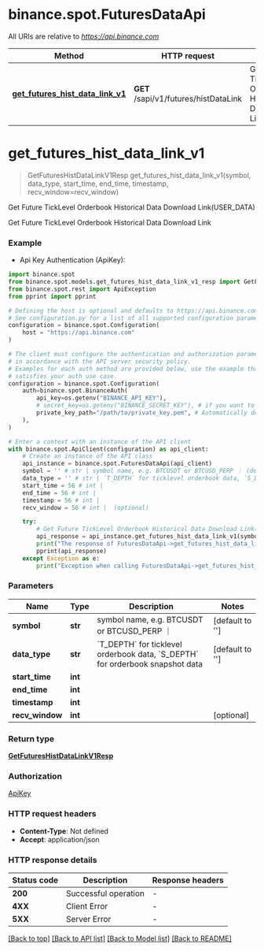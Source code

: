 # binance.spot.FuturesDataApi

All URIs are relative to *https://api.binance.com*

Method | HTTP request | Description
------------- | ------------- | -------------
[**get_futures_hist_data_link_v1**](FuturesDataApi.md#get_futures_hist_data_link_v1) | **GET** /sapi/v1/futures/histDataLink | Get Future TickLevel Orderbook Historical Data Download Link(USER_DATA)


# **get_futures_hist_data_link_v1**
> GetFuturesHistDataLinkV1Resp get_futures_hist_data_link_v1(symbol, data_type, start_time, end_time, timestamp, recv_window=recv_window)

Get Future TickLevel Orderbook Historical Data Download Link(USER_DATA)

Get Future TickLevel Orderbook Historical Data Download Link

### Example

* Api Key Authentication (ApiKey):

```python
import binance.spot
from binance.spot.models.get_futures_hist_data_link_v1_resp import GetFuturesHistDataLinkV1Resp
from binance.spot.rest import ApiException
from pprint import pprint

# Defining the host is optional and defaults to https://api.binance.com
# See configuration.py for a list of all supported configuration parameters.
configuration = binance.spot.Configuration(
    host = "https://api.binance.com"
)

# The client must configure the authentication and authorization parameters
# in accordance with the API server security policy.
# Examples for each auth method are provided below, use the example that
# satisfies your auth use case.
configuration = binance.spot.Configuration(
    auth=binance.spot.BinanceAuth(
        api_key=os.getenv("BINANCE_API_KEY"),
        # secret_key=os.getenv("BINANCE_SECRET_KEY"), # if you want to use HMAC auth
        private_key_path="/path/to/private_key.pem", # Automatically detects RSA/Ed25519 private keys
    ),
)

# Enter a context with an instance of the API client
with binance.spot.ApiClient(configuration) as api_client:
    # Create an instance of the API class
    api_instance = binance.spot.FuturesDataApi(api_client)
    symbol = '' # str | symbol name, e.g. BTCUSDT or BTCUSD_PERP ｜ (default to '')
    data_type = '' # str | `T_DEPTH` for ticklevel orderbook data, `S_DEPTH` for orderbook snapshot data (default to '')
    start_time = 56 # int | 
    end_time = 56 # int | 
    timestamp = 56 # int | 
    recv_window = 56 # int |  (optional)

    try:
        # Get Future TickLevel Orderbook Historical Data Download Link(USER_DATA)
        api_response = api_instance.get_futures_hist_data_link_v1(symbol, data_type, start_time, end_time, timestamp, recv_window=recv_window)
        print("The response of FuturesDataApi->get_futures_hist_data_link_v1:\n")
        pprint(api_response)
    except Exception as e:
        print("Exception when calling FuturesDataApi->get_futures_hist_data_link_v1: %s\n" % e)
```



### Parameters


Name | Type | Description  | Notes
------------- | ------------- | ------------- | -------------
 **symbol** | **str**| symbol name, e.g. BTCUSDT or BTCUSD_PERP ｜ | [default to &#39;&#39;]
 **data_type** | **str**| &#x60;T_DEPTH&#x60; for ticklevel orderbook data, &#x60;S_DEPTH&#x60; for orderbook snapshot data | [default to &#39;&#39;]
 **start_time** | **int**|  | 
 **end_time** | **int**|  | 
 **timestamp** | **int**|  | 
 **recv_window** | **int**|  | [optional] 

### Return type

[**GetFuturesHistDataLinkV1Resp**](GetFuturesHistDataLinkV1Resp.md)

### Authorization

[ApiKey](../README.md#ApiKey)

### HTTP request headers

 - **Content-Type**: Not defined
 - **Accept**: application/json

### HTTP response details

| Status code | Description | Response headers |
|-------------|-------------|------------------|
**200** | Successful operation |  -  |
**4XX** | Client Error |  -  |
**5XX** | Server Error |  -  |

[[Back to top]](#) [[Back to API list]](../README.md#documentation-for-api-endpoints) [[Back to Model list]](../README.md#documentation-for-models) [[Back to README]](../README.md)

